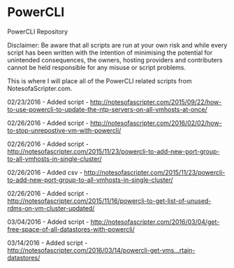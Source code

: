 # PowerCLI
PowerCLI Repository

Disclaimer: Be aware that all scripts are run at your own risk and while every script has been written with the intention of minimising the potential for unintended consequences, the owners, hosting providers and contributers cannot be held responsible for any misuse or script problems.

This is where I will place all of the PowerCLI related scripts from NotesofaScripter.com.

02/23/2016 - Added script - http://notesofascripter.com/2015/09/22/how-to-use-powercli-to-update-the-ntp-servers-on-all-vmhosts-at-once/

02/26/2016 - Added script - http://notesofascripter.com/2016/02/02/how-to-stop-unrepostive-vm-with-powercli/

02/26/2016 - Added script - http://notesofascripter.com/2015/11/23/powercli-to-add-new-port-group-to-all-vmhosts-in-single-cluster/

02/26/2016 - Added csv - http://notesofascripter.com/2015/11/23/powercli-to-add-new-port-group-to-all-vmhosts-in-single-cluster/

02/26/2016 - Added script - http://notesofascripter.com/2015/11/16/powercli-to-get-list-of-unused-rdms-on-vm-cluster-updated/

03/04/2016 - Added script - http://notesofascripter.com/2016/03/04/get-free-space-of-all-datastores-with-powercli/

03/14/2016 - Added script -  http://notesofascripter.com/2016/03/14/powercli-get-vms…rtain-datastores/
